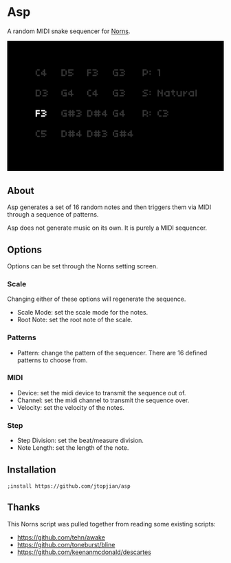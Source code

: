 # Asp

A random MIDI snake sequencer for [Norns](https://monome.org/docs/norns/).

![Asp](doc/asp.png)

## About

Asp generates a set of 16 random notes and then triggers them via MIDI
through a sequence of patterns.

Asp does not generate music on its own. It is purely a MIDI sequencer.

## Options

Options can be set through the Norns setting screen.

### Scale

Changing either of these options will regenerate the sequence.

* Scale Mode: set the scale mode for the notes.
* Root Note: set the root note of the scale.

### Patterns

* Pattern: change the pattern of the sequencer. There are 16 defined patterns to choose from.

### MIDI

* Device: set the midi device to transmit the sequence out of.
* Channel: set the midi channel to transmit the sequence over.
* Velocity: set the velocity of the notes.

### Step

* Step Division: set the beat/measure division.
* Note Length: set the length of the note.

## Installation

```
;install https://github.com/jtopjian/asp
```

## Thanks

This Norns script was pulled together from reading some existing scripts:

* https://github.com/tehn/awake
* https://github.com/toneburst/bline
* https://github.com/keenanmcdonald/descartes
